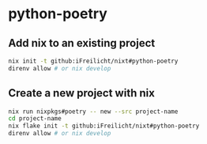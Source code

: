 # python-poetry

## Add nix to an existing project

```sh
nix init -t github:iFreilicht/nixt#python-poetry
direnv allow # or nix develop
```

## Create a new project with nix

```sh
nix run nixpkgs#poetry -- new --src project-name
cd project-name
nix flake init -t github:iFreilicht/nixt#python-poetry
direnv allow # or nix develop
```
